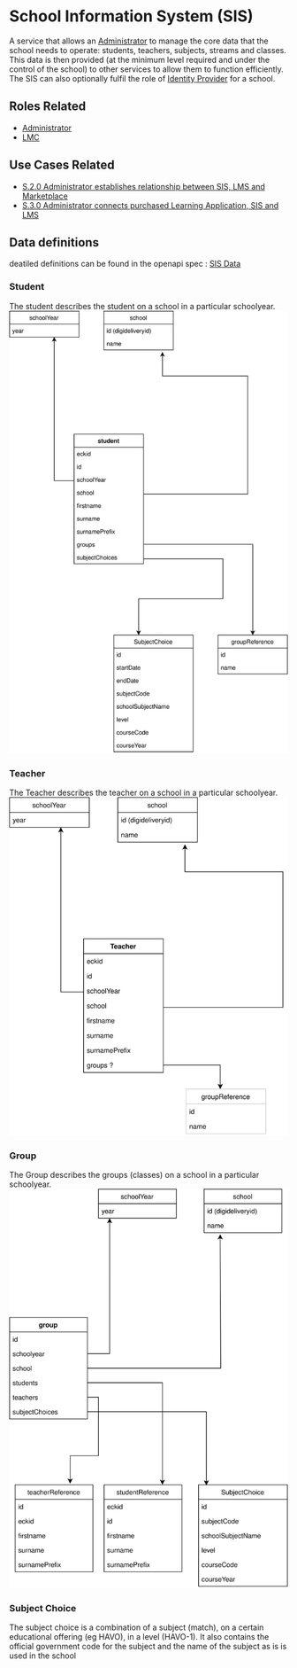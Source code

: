 # School Information System (SIS)

A service that allows an [Administrator](../roles/administrator.md) to manage the core data that the school needs to operate:  students, teachers, subjects, streams and classes.  This data is then provided (at the minimum level required and under the control of the school) to other services to allow them to function efficiently.  The SIS can also optionally fulfil the role of [Identity Provider](../identity-provider.md) for a school.

## Roles Related

  - [Administrator](../roles/administrator.md)
  - [LMC](../roles/lmc.md)

## Use Cases Related

- [S.2.0 Administrator establishes relationship between SIS, LMS and Marketplace](../use-cases/s.2.0-sims-lms-marketplace-setup.md)
- [S.3.0 Administrator connects purchased Learning Application, SIS and LMS](../use-cases/s.3.0-sims-lms-learning-application-setup.md)


## Data definitions
deatiled definitions can be found in the openapi spec : [SIS Data](https://stichtingsem.stoplight.io/docs/sem-technology-prototype/reference/sisdata.v1.yaml)

### Student
The student describes the student on a school in a particular schoolyear.
![Student](../diagrams/SIS-Entity-Diagram-Student.drawio.svg)

### Teacher
The Teacher describes the teacher on a school in a particular schoolyear.
![Student](../diagrams/SIS-Entity-Diagram-Teacher.drawio.svg)

### Group
The Group describes the groups (classes) on a school in a particular schoolyear.
![Student](../diagrams/SIS-Entity-Diagram-Group.drawio.svg)

### Subject Choice
The subject choice is a combination of a subject (match), on a certain educational offering (eg HAVO), in a level (HAVO-1). It also contains the official government code for the subject and the name of the subject as is is used in the school
